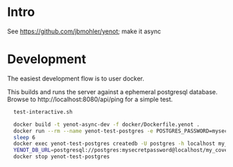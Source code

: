 # Intro

See https://github.com/jbmohler/yenot; make it async

# Development

The easiest development flow is to user docker.

This builds and runs the server against a ephemeral postgresql database.
Browse to http://localhost:8080/api/ping for a simple test.

```sh
  test-interactive.sh
```


```sh
  docker build -t yenot-async-dev -f docker/Dockerfile.yenot .
  docker run --rm --name yenot-test-postgres -e POSTGRES_PASSWORD=mysecretpassword -p 5432:5432 -d postgres
  sleep 6
  docker exec yenot-test-postgres createdb -U postgres -h localhost my_coverage_test
  YENOT_DB_URL=postgresql://postgres:mysecretpassword@localhost/my_coverage_test sh full-coverage.sh
  docker stop yenot-test-postgres
```
